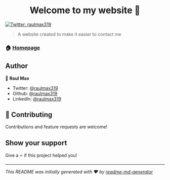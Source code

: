 <h1 align="center">Welcome to my website 👋</h1>
<p>
  <a href="https://twitter.com/raulmax319" target="_blank">
    <img alt="Twitter: raulmax319" src="https://img.shields.io/twitter/follow/raulmax319.svg?style=social" />
  </a>
</p>

> A website created to make it easier to contact me

### 🏠 [Homepage](https://raulmax319.netlify.app)

## Author

👤 **Raul Max**

- Twitter: [@raulmax319](https://twitter.com/raulmax319)
- Github: [@raulmax319](https://github.com/raulmax319)
- LinkedIn: [@raulmax319](https://linkedin.com/in/raulmax319)

## 🤝 Contributing

Contributions and feature requests are welcome!

## Show your support

Give a ⭐️ if this project helped you!

---

_This README was initially generated with ❤️ by [readme-md-generator](https://github.com/kefranabg/readme-md-generator)_
